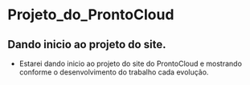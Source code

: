 # Projeto_do_ProntoCloud

## Dando inicio ao projeto do site.
- Estarei dando inicio ao projeto do site do ProntoCloud e mostrando conforme o desenvolvimento do trabalho cada evolução.
